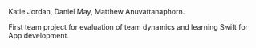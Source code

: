 Katie Jordan, Daniel May, Matthew Anuvattanaphorn.

First team project for evaluation of team dynamics and learning Swift for App development.
